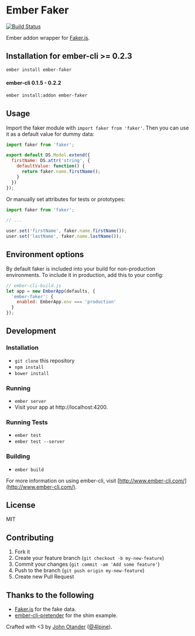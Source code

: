 # Ember Faker

[![Build Status](https://travis-ci.org/johnotander/ember-faker.svg?branch=master)](https://travis-ci.org/johnotander/ember-faker)

Ember addon wrapper for [Faker.js](https://github.com/marak/Faker.js/).

## Installation for ember-cli >= 0.2.3

```bash
ember install ember-faker
```

#### ember-cli 0.1.5 - 0.2.2

```bash
ember install:addon ember-faker
```

## Usage

Import the faker module with `import faker from 'faker'`. Then you can use it as a default
value for dummy data:

```javascript
import faker from 'faker';

export default DS.Model.extend({
  firstName: DS.attr('string', {
    defaultValue: function() {
      return faker.name.firstName();
    }
  })
});
```

Or manually set attributes for tests or prototypes:

```javascript
import faker from 'faker';

// ...

user.set('firstName', faker.name.firstName());
user.set('lastName', faker.name.lastName());
```

## Environment options

By default faker is included into your build for non-production
environments. To include it in production, add this
to your config:

```js
// ember-cli-build.js
let app = new EmberApp(defaults, {
  'ember-faker': {
    enabled: EmberApp.env === 'production'
  }
});
```

## Development

### Installation

* `git clone` this repository
* `npm install`
* `bower install`

### Running

* `ember server`
* Visit your app at http://localhost:4200.

### Running Tests

* `ember test`
* `ember test --server`

### Building

* `ember build`

For more information on using ember-cli, visit [http://www.ember-cli.com/](http://www.ember-cli.com/).

## License

MIT

## Contributing

1. Fork it
2. Create your feature branch (`git checkout -b my-new-feature`)
3. Commit your changes (`git commit -am 'Add some feature'`)
4. Push to the branch (`git push origin my-new-feature`)
5. Create new Pull Request

## Thanks to the following

* [Faker.js](https://github.com/marak/Faker.js/) for the fake data.
* [ember-cli-pretender](https://github.com/rwjblue/ember-cli-pretender) for the shim example.

Crafted with <3 by [John Otander](http://johnotander.com) ([@4lpine](https://twitter.com/4lpine)).
